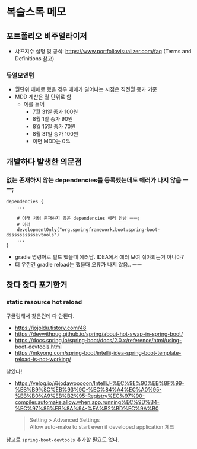 # 복슬스톡 메모

## 포트폴리오 비주얼라이저

- 샤프지수 설명 및 공식: https://www.portfoliovisualizer.com/faq  (Terms and Definitions 참고)

### 듀얼모엔텀

- 월단위 매매로 했을 경우 매매가 일어나는 시점은 직전월 종가 기준
- MDD 계산은 월 단위로 함
    - 예를 들어
        - 7월 31일 종가 100원
        - 8월 1일 종가 90원
        - 8월 15일 종가 70원
        - 8월 31일 종가 100원
        - 이면 MDD는 0%

## 개발하다 발생한 의문점

### 없는 존재하지 않는 dependencies를 등록했는데도 에러가 나지 않음 ㅡㅡ;

```
dependencies {
    ...
    
    # 아래 처럼 존재하지 않은 dependencies 에러 안남 ㅡㅡ;
    # 이러 
    developmentOnly("org.springframework.boot:spring-boot-dssssssssssevtools")
    ... 
}

```

- gradle 명령어로 빌드 했을때 에러남. IDEA에서 에러 보여 줘야되는거 아니야?
- 더 우낀건 gradle reload는 했을때 오류가 나지 않음.. ㅡㅡ

## 찾다 찾다 포기한거

### static resource hot reload

구글링해서 찾은건데 다 안된다.

- https://jojoldu.tistory.com/48
- https://devwithpug.github.io/spring/about-hot-swap-in-spring-boot/
- https://docs.spring.io/spring-boot/docs/2.0.x/reference/html/using-boot-devtools.html
- https://mkyong.com/spring-boot/intellij-idea-spring-boot-template-reload-is-not-working/

찾았다!

- https://velog.io/@jodawooooon/IntelliJ-%EC%9E%90%EB%8F%99-%EB%B9%8C%EB%93%9C-%EC%84%A4%EC%A0%95-%EB%B0%A9%EB%B2%95-Registry%EC%97%90-compiler.automake.allow.when.app.running%EC%9D%B4-%EC%97%86%EB%8A%94-%EA%B2%BD%EC%9A%B0
  > Setting > Advanced Settings<br>
  > Allow auto-make to start even if developed application 체크

참고로 `spring-boot-devtools` 추가할 필요도 없다. 